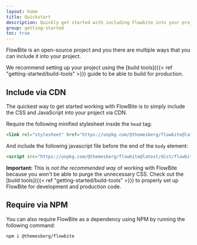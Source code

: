 ```yaml
---
layout: home
title: Quickstart
description: Quickly get started with including Flowbite into your project and start developing
group: getting-started
toc: true
---
```


FlowBite is an open-source project and you there are multiple ways that you can include it into your project.

We recommend setting up your project using the [build tools]({{< ref "getting-started/build-tools" >}}) guide to be able to build for production.

## Include via CDN

The quickest way to get started working with FlowBite is to simply include the CSS and JavaScript into your project via CDN.

Require the following minified stylesheet inside the `head` tag:

```html
<link rel="stylesheet" href="https://unpkg.com/@themesberg/flowbite@latest/dist/flowbite.min.css" />
```

And include the following javascript file before the end of the `body` element:

```html
<script src="https://unpkg.com/@themesberg/flowbite@latest/dist/flowbite.bundle.js"></script>
```

**Important:** This is *not the recommended way* of working with FlowBite because you won't be able to purge the unnecessary CSS. Check out the [build tools]({{< ref "getting-started/build-tools" >}}) to properly set up FlowBite for development and production code.

## Require via NPM

You can also require FlowBite as a dependency using NPM by running the following command:

```bash
npm i @themesberg/flowbite
```

<!-- ## Download as a zip

If you want to directly download the source and dist files of the FlowBite project you can do so by [creating an account for free on FlowBite](https://flowbite.design/) and download the project files from there. -->

<!-- ## Clone it from Github

The source files are also available to be cloned or downloaded from the official [Github repository](https://github.com). Don't forget to give it a star if you appreciate the project. -->